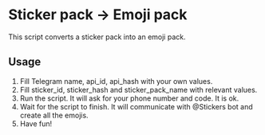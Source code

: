 # Sticker pack -> Emoji pack

This script converts a sticker pack into an emoji pack.

## Usage

1. Fill Telegram name, api_id, api_hash with your own values.
2. Fill sticker_id, sticker_hash and sticker_pack_name with relevant values.
3. Run the script. It will ask for your phone number and code. It is ok.
4. Wait for the script to finish. It will communicate with @Stickers bot and create all the emojis.
5. Have fun!
